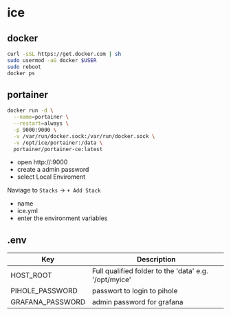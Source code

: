# ice


## docker
```bash
curl -sSL https://get.docker.com | sh
sudo usermod -aG docker $USER
sudo reboot
docker ps
```


## portainer
```bash
docker run -d \
  --name=portainer \
  --restart=always \
  -p 9000:9000 \
  -v /var/run/docker.sock:/var/run/docker.sock \
  -v /opt/ice/portainer:/data \
  portainer/portainer-ce:latest
```

* open http://<host>:9000
* create a admin password
* select Local Enviroment

Naviage to `Stacks` -> `+ Add Stack`

* name
* ice.yml
* enter the environment variables



## .env

| Key              | Description                                           |
| ---------------- | ----------------------------------------------------- |
| HOST_ROOT        | Full qualified folder to the 'data' e.g. '/opt/myice' |
| PIHOLE_PASSWORD  | passwort to login to pihole                           |
| GRAFANA_PASSWORD | admin password for grafana                            |
